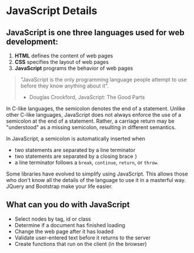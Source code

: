 # JavaScript Details

## JavaScript is one three languages used for web development:

1. **HTML** defines the content of web pages
2. **CSS** specifies the layout of web pages
3. **JavaScript** programs the behavior of web pages

> "JavaScript is the only programming language people attempt to use before they know anything about it".
>
> * Douglas Crockford, JavaScript: The Good Parts

In C-like languages, the semicolon denotes the end of a statement. Unlike other C-like languages, JavaScript does not always enforce the use of a semicolon at the end of a statement. Rather, a carriage return may be "understood" as a missing semicolon, resulting in different semantics.

In JavaScript, a semicolon is automatically inserted when

* two statements are separated by a line terminator
* two statements are separated by a closing brace `}`
* a line terminator follows a `break`, `continue`, `return`, or `throw`.

Some libraries have evolved to simplify using JavaScript. This allows those who don't know all the details of the language to use it in a masterful way. JQuery and Bootstrap make your life easier.

## What can you do with JavaScript

* Select nodes by tag, id or class
* Determine if a document has finished loading
* Change the web page after it has loaded
* Validate user-entered text before it returns to the server
* Create functions that run on the client \(in the browser\)

